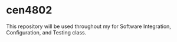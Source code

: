 # cen4802
This repository will be used throughout my for Software Integration, Configuration, and Testing class.
